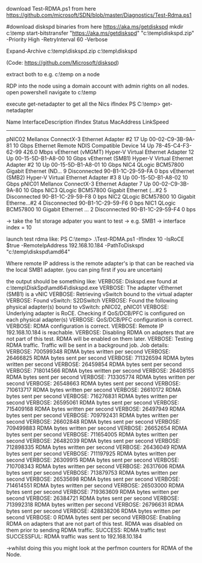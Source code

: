 download Test-RDMA.ps1
from here
https://github.com/microsoft/SDN/blob/master/Diagnostics/Test-Rdma.ps1

#download diskspd binaries from here https://aka.ms/getdiskspd
mkdir c:\temp
start-bitstransfer "https://aka.ms/getdiskspd" "c:\temp\diskspd.zip" -Priority High -RetryInterval 60 -Verbose

Expand-Archive c:\temp\diskspd.zip c:\temp\diskspd


(Code: https://github.com/Microsoft/diskspd)

extract both to e.g. c:\temp on a node

RDP into the node using a domain account with admin rights on all nodes.
open powershell
navigate to c:\temp

execute get-netadapter to get all the Nics ifIndex
PS C:\temp> get-netadapter

Name                      InterfaceDescription                    ifIndex Status       MacAddress             LinkSpeed
----                      --------------------                    ------- ------       ----------             ---------
pNIC02                    Mellanox ConnectX-3 Ethernet Adapter #2      17 Up           00-02-C9-3B-9A-81        10 Gbps
Ethernet                  Remote NDIS Compatible Device                14 Up           78-45-C4-F3-62-99     426.0 Mbps
vEthernet (vMGMT)         Hyper-V Virtual Ethernet Adapter             12 Up           00-15-5D-B1-A8-00        10 Gbps
vEthernet (SMB1)          Hyper-V Virtual Ethernet Adapter #2          10 Up           00-15-5D-B1-A8-01        10 Gbps
NIC4                      QLogic BCM57800 Gigabit Ethernet (ND...       9 Disconnected 90-B1-1C-29-59-FA          0 bps
vEthernet (SMB2)          Hyper-V Virtual Ethernet Adapter #3           8 Up           00-15-5D-B1-A8-02        10 Gbps
pNIC01                    Mellanox ConnectX-3 Ethernet Adapter          7 Up           00-02-C9-3B-9A-80        10 Gbps
NIC3                      QLogic BCM57800 Gigabit Ethernet (...#2       5 Disconnected 90-B1-1C-29-59-F8          0 bps
NIC2                      QLogic BCM57800 10 Gigabit Etherne...#2       4 Disconnected 90-B1-1C-29-59-F6          0 bps
NIC1                      QLogic BCM57800 10 Gigabit Ethernet ...       2 Disconnected 90-B1-1C-29-59-F4          0 bps


-> take the 1st storage adpater you want to test -> e.g. SMB1 -> interface index = 10 

launch test rdma like:
PS C:\temp> .\Test-RDMA.ps1 -IfIndex 10 -IsRoCE $true -RemoteIpAddress 192.168.10.184 -PathToDiskspd "c:\temp\diskspd\amd64"


Where remote IP address is the remote adapter's ip that can be reached via the local SMB1 adapter.
(you can ping first if you are uncertain)

the output should be something like:
VERBOSE: Diskspd.exe found at c:\temp\DiskSpd\amd64\diskspd.exe
VERBOSE: The adapter  vEthernet (SMB1)  is a  vNIC
VERBOSE: Retrieving vSwitch bound to the virtual adapter
VERBOSE: Found vSwitch: S2DSwitch
VERBOSE: Found the following physical adapter(s) bound to vSwitch: pNIC02, pNIC01
VERBOSE: Underlying adapter is RoCE. Checking if QoS/DCB/PFC is configured on each physical adapter(s)
VERBOSE: QoS/DCB/PFC configuration is correct.
VERBOSE: RDMA configuration is correct.
VERBOSE: Remote IP 192.168.10.184 is reachable.
VERBOSE: Disabling RDMA on adapters that are not part of this test. RDMA will be enabled on them later.
VERBOSE: Testing RDMA traffic. Traffic will be sent in a background job. Job details:
VERBOSE: 700599348 RDMA bytes written per second
VERBOSE: 26466825 RDMA bytes sent per second
VERBOSE: 711326594 RDMA bytes written per second
VERBOSE: 26459854 RDMA bytes sent per second
VERBOSE: 718014566 RDMA bytes written per second
VERBOSE: 26408155 RDMA bytes sent per second
VERBOSE: 713305774 RDMA bytes written per second
VERBOSE: 26548663 RDMA bytes sent per second
VERBOSE: 710613717 RDMA bytes written per second
VERBOSE: 26610172 RDMA bytes sent per second
VERBOSE: 716276831 RDMA bytes written per second
VERBOSE: 26595061 RDMA bytes sent per second
VERBOSE: 715409168 RDMA bytes written per second
VERBOSE: 26497949 RDMA bytes sent per second
VERBOSE: 709792431 RDMA bytes written per second
VERBOSE: 26602848 RDMA bytes sent per second
VERBOSE: 709499883 RDMA bytes written per second
VERBOSE: 26652654 RDMA bytes sent per second
VERBOSE: 711654005 RDMA bytes written per second
VERBOSE: 26482039 RDMA bytes sent per second
VERBOSE: 712898335 RDMA bytes written per second
VERBOSE: 26436049 RDMA bytes sent per second
VERBOSE: 711197925 RDMA bytes written per second
VERBOSE: 26309915 RDMA bytes sent per second
VERBOSE: 710708343 RDMA bytes written per second
VERBOSE: 26317606 RDMA bytes sent per second
VERBOSE: 713879753 RDMA bytes written per second
VERBOSE: 26535698 RDMA bytes sent per second
VERBOSE: 714614551 RDMA bytes written per second
VERBOSE: 26503000 RDMA bytes sent per second
VERBOSE: 719363609 RDMA bytes written per second
VERBOSE: 26384721 RDMA bytes sent per second
VERBOSE: 713992318 RDMA bytes written per second
VERBOSE: 26796631 RDMA bytes sent per second
VERBOSE: 428838206 RDMA bytes written per second
VERBOSE: 0 RDMA bytes sent per second
VERBOSE: Enabling RDMA on adapters that are not part of this test. RDMA was disabled on them prior to sending RDMA traffic.
SUCCESS: RDMA traffic test SUCCESSFUL: RDMA traffic was sent to 192.168.10.184


->whilst doing this you might look at the perfmon counters for RDMA of the Node.
